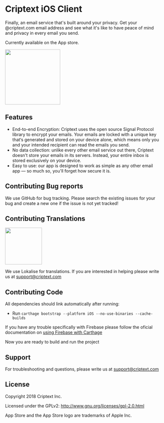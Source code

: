 # Criptext iOS Client

Finally, an email service that's built around your privacy. Get your @criptext.com email address and see what it's like to have peace of mind and privacy in every email you send.

Currently available on the App store.

<a href="https://itunes.apple.com/gt/app/criptext-secure-email/id1377890297?l=en&mt=8" target="_blank"><img src="https://cdn.criptext.com/Email/images/emailhome/go-apple.png" width="180px"/></a>

## Features

- End-to-end Encryption: Criptext uses the open source Signal Protocol library to encrypt your emails. Your emails are locked with a unique key that‘s generated and stored on your device alone, which means only you and your intended recipient can read the emails you send.
- No data collection: unlike every other email service out there, Criptext doesn't store your emails in its servers. Instead, your entire inbox is stored exclusively on your device.
- Easy to use: our app is designed to work as simple as any other email app — so much so, you'll forget how secure it is.

## Contributing Bug reports

We use GitHub for bug tracking. Please search the existing issues for your bug and create a new one if the issue is not yet tracked!

## Contributing Translations

<a href="https://lokalise.co/" target="_blank"><img src="https://lokalise.co/img/lokalise_logo_black.png" width="120px"/></a>

We use Lokalise for translations. If you are interested in helping please write us at <a href="mailto:support@criptext.com">support@criptext.com</a>

## Contributing Code

All dependencies should link automatically after running:
- Run `carthage bootstrap --platform iOS --no-use-binaries --cache-builds`

If you have any trouble specifically with Firebase please follow the oficial documentation on [using Firebase with Carthage](https://github.com/firebase/firebase-ios-sdk/blob/master/Carthage.md)

Now you are ready to build and run the project

## Support

For troubleshooting and questions, please write us at <a href="mailto:support@criptext.com">support@criptext.com</a>

## License 

Copyright 2018 Criptext Inc.

Licensed under the GPLv2: http://www.gnu.org/licenses/gpl-2.0.html

App Store and the App Store logo are trademarks of Apple Inc.
